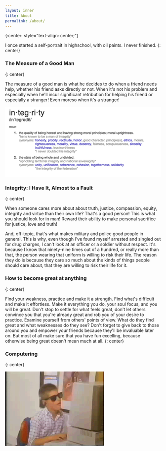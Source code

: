 ```yaml
---
layout: inner
title: About
permalink: /about/
---
```


{:center: style="text-align: center;"}

I once started a self-portrait in highschool, with oil paints. I never
finished.
{: center}

<div style="text-align: center;">
  <span>
    <a href="https://github.com/dcunited001"><i class="fa fa-3x fa-github"></i></a>
    <a href="https://twitch.tv/dcunit3d"><i class="fa fa-3x fa-twitch"></i></a>
    <a href="https://youtube.com/dcunited001"><i class="fa fa-3x fa-youtube"></i></a>
    <a href="https://twitter.com/dcunit3d"><i class="fa fa-3x fa-twitter"></i></a>
    <a href="https://facebook.com/dconner.pro"><i class="fa fa-3x fa-facebook-square"></i></a>
    <a href="https://linkedin.com/in/dcunit3d"><i class="fa fa-3x fa-linkedin"></i></a>
    <a href="https://angel.co/dcunit3d"><i class="fa fa-3x fa-angellist"></i></a>
    <a href="https://livecoding.tv/dcunit3d"><i class="fa fa-3x fa-code"></i></a>
  </span>
</div>

### The Measure of a Good Man
{: center}

The measure of a good man is what he decides to do when a friend needs
help, whether his friend asks directly or not. When it's not his
problem and especially when he'll incur significant retribution for
helping his friend or especially a stranger! Even moreso when it's a
stranger!

<img src="/img/integrity.png"
     alt="Integrity, Defined"
     class="center-block" />

### Integrity: I Have It, Almost to a Fault
{: center}

When someone cares more about about truth, justice, compassion,
equity, integrity and virtue than their own life? That's a good
person! This is what you should look for in man! Reward their ability
to make personal sacrifice for justice, love and truth!

And, off-topic, that's what makes military and police good people in
general. This is why, even though I've found myself arrested and
singled out for drug charges, I can't look at an officer or a soldier
without respect. It's because I know that ninety-nine times out of a
hundred, or really more than that, the person wearing that uniform is
willing to risk their life. The reason they do is because they care so
much about the kinds of things people should care about, that they are
willing to risk their life for it.

### How to become great at anything
{: center}

Find your weakness, practice and make it a strength. Find what's
difficult and make it effortless. Make it everything you do, your soul
focus, and you will be great. Don't stop to settle for what feels
great, don't let others convince you that you're already great and rob
you of your desire to practice. Examine yourself from others' points
of view.  What do they find great and what weaknesses do they see?
Don't forget to give back to those around you and empower your friends
because they'll be invaluable later on.  But most of all make sure
that you have fun excelling, because otherwise being great doesn't
mean much at all.
{: center}

### Computering
{: center}

<img src="/img/rayban_hax_boi.gif"
     alt="Rayban Hax Boi"
     class="img-circle center-block" />
